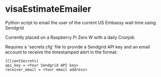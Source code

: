 # visaEstimateEmailer
Python script to email the user of the current US Embassy wait time using Sendgrid

Currently placed on a Raspberry Pi Zero W with a daily Cronjob

Requires a 'secrets.cfg' file to provide a Sendgrid API key and an email account to receive the timestamped alert in the format:

```
[ClientSecrets]
api_key = <Your Sendgrid API key>
receiver_email = <Your email address>
```
